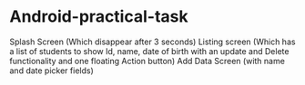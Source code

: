 # Android-practical-task
Splash Screen (Which disappear after 3 seconds) Listing screen  (Which has a list of students to show Id, name, date of birth with an update and Delete functionality and one floating Action button) Add Data Screen (with name and date picker fields)
